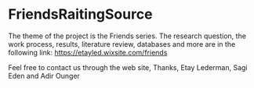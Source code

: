 # FriendsRaitingSource

The theme of the project is the Friends series.
The research question, the work process, results, literature review, databases and more are in the following link:
https://etayled.wixsite.com/friends

Feel free to contact us through the web site,
Thanks,
Etay Lederman, Sagi Eden and Adir Ounger
